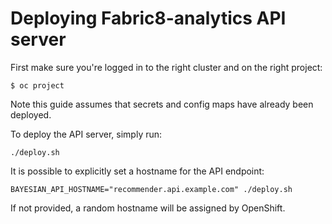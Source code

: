 # Deploying Fabric8-analytics API server

First make sure you're logged in to the right cluster and on the right project:

```
$ oc project
```

Note this guide assumes that secrets and config maps have already been deployed.

To deploy the API server, simply run:

```
./deploy.sh
```

It is possible to explicitly set a hostname for the API endpoint:

```
BAYESIAN_API_HOSTNAME="recommender.api.example.com" ./deploy.sh
```

If not provided, a random hostname will be assigned by OpenShift.

